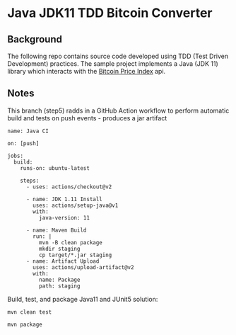 # Java JDK11 TDD Bitcoin Converter

## Background
The following repo contains source code developed using TDD (Test Driven Development) practices. The sample project implements a Java (JDK 11) library which interacts with the [Bitcoin Price Index](https://www.coindesk.com/coindesk-api) api.

## Notes

This branch (step5) radds in a GitHub Action workflow to perform automatic build and tests on push events - produces a jar artifact

```
name: Java CI

on: [push]

jobs:
  build:
    runs-on: ubuntu-latest

    steps:
      - uses: actions/checkout@v2

      - name: JDK 1.11 Install
        uses: actions/setup-java@v1
        with:
          java-version: 11

      - name: Maven Build
        run: |
          mvn -B clean package
          mkdir staging
          cp target/*.jar staging
      - name: Artifact Upload
        uses: actions/upload-artifact@v2
        with:
          name: Package
          path: staging
```

Build, test, and package Java11 and JUnit5 solution:

```
mvn clean test
```

```
mvn package
```